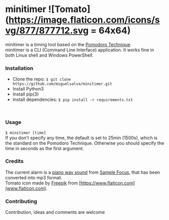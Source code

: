 # minitimer ![Tomato](https://image.flaticon.com/icons/svg/877/877712.svg = 64x64)
minitimer is a timing tool based on the [Pomodoro Technique](https://en.wikipedia.org/wiki/Pomodoro_Technique).<br>
minitimer is a CLI (Command Line Interface) application. It works fine in both Linux shell and Windows PowerShell.
<br>

### Installation
* Clone the repo: ```$ git clone https://github.com/miguelsalva/minitimer.git```
* Install Python3
* Install pip(3)
* Install dependencies: ```$ pip install -r requirements.txt```
<br>

### Usage
```$ minitimer [time]```<br>
If you don't specify any time, the default is set to 25min (1500s), which is the standard on the Pomodoro Technique. Otherwise you should specify the time in seconds as the first argument.
<br>

### Credits
The current alarm is a [piano wav sound](https://samplefocus.com/samples/vinyl-piano) from [Sample Focus](https://samplefocus.com), that has been converted into mp3 format.<br>
Tomato icon made by [Freepik](https://www.flaticon.com/authors/freepik) from [https://www.flaticon.com](www.flaticon.com).
<br>

### Contributing
Contribution, ideas and comments are welcome
<br>

